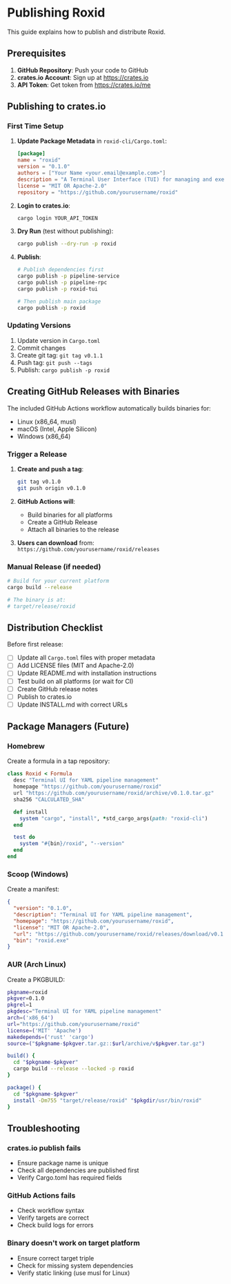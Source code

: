 # Publishing Roxid

This guide explains how to publish and distribute Roxid.

## Prerequisites

1. **GitHub Repository**: Push your code to GitHub
2. **crates.io Account**: Sign up at https://crates.io
3. **API Token**: Get token from https://crates.io/me

## Publishing to crates.io

### First Time Setup

1. **Update Package Metadata** in `roxid-cli/Cargo.toml`:
   ```toml
   [package]
   name = "roxid"
   version = "0.1.0"
   authors = ["Your Name <your.email@example.com>"]
   description = "A Terminal User Interface (TUI) for managing and executing YAML-based pipelines"
   license = "MIT OR Apache-2.0"
   repository = "https://github.com/yourusername/roxid"
   ```

2. **Login to crates.io**:
   ```bash
   cargo login YOUR_API_TOKEN
   ```

3. **Dry Run** (test without publishing):
   ```bash
   cargo publish --dry-run -p roxid
   ```

4. **Publish**:
   ```bash
   # Publish dependencies first
   cargo publish -p pipeline-service
   cargo publish -p pipeline-rpc
   cargo publish -p roxid-tui
   
   # Then publish main package
   cargo publish -p roxid
   ```

### Updating Versions

1. Update version in `Cargo.toml`
2. Commit changes
3. Create git tag: `git tag v0.1.1`
4. Push tag: `git push --tags`
5. Publish: `cargo publish -p roxid`

## Creating GitHub Releases with Binaries

The included GitHub Actions workflow automatically builds binaries for:
- Linux (x86_64, musl)
- macOS (Intel, Apple Silicon)
- Windows (x86_64)

### Trigger a Release

1. **Create and push a tag**:
   ```bash
   git tag v0.1.0
   git push origin v0.1.0
   ```

2. **GitHub Actions will**:
   - Build binaries for all platforms
   - Create a GitHub Release
   - Attach all binaries to the release

3. **Users can download** from:
   `https://github.com/yourusername/roxid/releases`

### Manual Release (if needed)

```bash
# Build for your current platform
cargo build --release

# The binary is at:
# target/release/roxid
```

## Distribution Checklist

Before first release:

- [ ] Update all `Cargo.toml` files with proper metadata
- [ ] Add LICENSE files (MIT and Apache-2.0)
- [ ] Update README.md with installation instructions
- [ ] Test build on all platforms (or wait for CI)
- [ ] Create GitHub release notes
- [ ] Publish to crates.io
- [ ] Update INSTALL.md with correct URLs

## Package Managers (Future)

### Homebrew

Create a formula in a tap repository:
```ruby
class Roxid < Formula
  desc "Terminal UI for YAML pipeline management"
  homepage "https://github.com/yourusername/roxid"
  url "https://github.com/yourusername/roxid/archive/v0.1.0.tar.gz"
  sha256 "CALCULATED_SHA"

  def install
    system "cargo", "install", *std_cargo_args(path: "roxid-cli")
  end

  test do
    system "#{bin}/roxid", "--version"
  end
end
```

### Scoop (Windows)

Create a manifest:
```json
{
  "version": "0.1.0",
  "description": "Terminal UI for YAML pipeline management",
  "homepage": "https://github.com/yourusername/roxid",
  "license": "MIT OR Apache-2.0",
  "url": "https://github.com/yourusername/roxid/releases/download/v0.1.0/roxid-windows-x86_64.exe.zip",
  "bin": "roxid.exe"
}
```

### AUR (Arch Linux)

Create a PKGBUILD:
```bash
pkgname=roxid
pkgver=0.1.0
pkgrel=1
pkgdesc="Terminal UI for YAML pipeline management"
arch=('x86_64')
url="https://github.com/yourusername/roxid"
license=('MIT' 'Apache')
makedepends=('rust' 'cargo')
source=("$pkgname-$pkgver.tar.gz::$url/archive/v$pkgver.tar.gz")

build() {
  cd "$pkgname-$pkgver"
  cargo build --release --locked -p roxid
}

package() {
  cd "$pkgname-$pkgver"
  install -Dm755 "target/release/roxid" "$pkgdir/usr/bin/roxid"
}
```

## Troubleshooting

### crates.io publish fails

- Ensure package name is unique
- Check all dependencies are published first
- Verify Cargo.toml has required fields

### GitHub Actions fails

- Check workflow syntax
- Verify targets are correct
- Check build logs for errors

### Binary doesn't work on target platform

- Ensure correct target triple
- Check for missing system dependencies
- Verify static linking (use musl for Linux)
